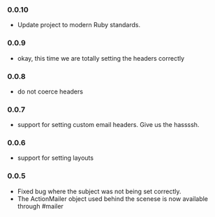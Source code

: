 ### 0.0.10
* Update project to modern Ruby standards.

### 0.0.9
* okay, this time we are totally setting the headers correctly

### 0.0.8
* do not coerce headers

### 0.0.7
* support for setting custom email headers. Give us the hassssh.

### 0.0.6
* support for setting layouts

### 0.0.5
* Fixed bug where the subject was not being set correctly.
* The ActionMailer object used behind the scenese is now available through #mailer
